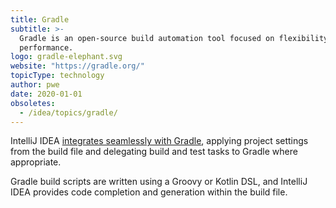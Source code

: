 ```yaml
---
title: Gradle
subtitle: >-
  Gradle is an open-source build automation tool focused on flexibility and
  performance.
logo: gradle-elephant.svg
website: "https://gradle.org/"
topicType: technology
author: pwe
date: 2020-01-01
obsoletes:
  - /idea/topics/gradle/
---
```


IntelliJ IDEA [integrates seamlessly with Gradle](https://www.jetbrains.com/help/idea/gradle.html), applying project settings from the build file and delegating build and test tasks to Gradle where appropriate.

Gradle build scripts are written using a Groovy or Kotlin DSL, and IntelliJ IDEA provides code completion and generation within the build file.
